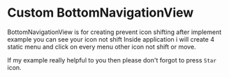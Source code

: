 Custom BottomNavigationView
===================================

BottomNavigationView is for creating prevent icon shifting after implement example you can see your icon not shift
Inside application i will create 4 static menu and click on every menu other icon not shift or move.

If my example really helpful to you then please don't forgot to press `Star` icon.
